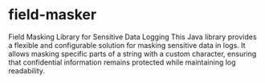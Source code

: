 # field-masker
Field Masking Library for Sensitive Data Logging This Java library provides a flexible and configurable solution for masking sensitive data in logs. It allows masking specific parts of a string with a custom character, ensuring that confidential information remains protected while maintaining log readability.
